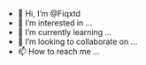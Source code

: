 - 👋 Hi, I’m @Fiqxtd
- 👀 I’m interested in ...
- 🌱 I’m currently learning ...
- 💞️ I’m looking to collaborate on ...
- 📫 How to reach me ...

<!---
Fiqxtd/Fiqxtd is a ✨ special ✨ repository because its `README.md` (this file) appears on your GitHub profile.
You can click the Preview link to take a look at your changes.
--->
